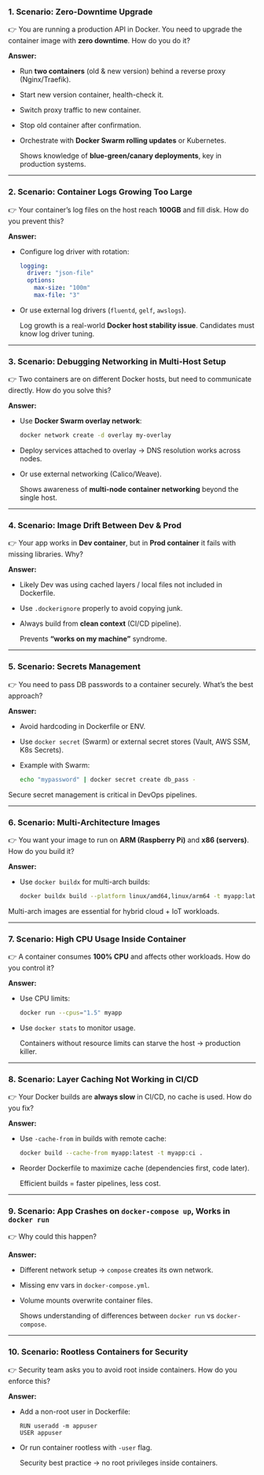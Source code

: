 ### 1. **Scenario: Zero-Downtime Upgrade**

👉 You are running a production API in Docker. You need to upgrade the container image with **zero downtime**. How do you do it?

**Answer:**

- Run **two containers** (old & new version) behind a reverse proxy (Nginx/Traefik).
- Start new version container, health-check it.
- Switch proxy traffic to new container.
- Stop old container after confirmation.
- Orchestrate with **Docker Swarm rolling updates** or Kubernetes.
    
     Shows knowledge of **blue-green/canary deployments**, key in production systems.
    

---

### 2. **Scenario: Container Logs Growing Too Large**

👉 Your container’s log files on the host reach **100GB** and fill disk. How do you prevent this?

**Answer:**

- Configure log driver with rotation:
    
    ```yaml
    logging:
      driver: "json-file"
      options:
        max-size: "100m"
        max-file: "3"
    
    ```
    
- Or use external log drivers (`fluentd`, `gelf`, `awslogs`).
    
     Log growth is a real-world **Docker host stability issue**. Candidates must know log driver tuning.
    

---

### 3. **Scenario: Debugging Networking in Multi-Host Setup**

👉 Two containers are on different Docker hosts, but need to communicate directly. How do you solve this?

**Answer:**

- Use **Docker Swarm overlay network**:
    
    ```bash
    docker network create -d overlay my-overlay
    
    ```
    
- Deploy services attached to overlay → DNS resolution works across nodes.
- Or use external networking (Calico/Weave).
    
     Shows awareness of **multi-node container networking** beyond the single host.
    

---

### 4. **Scenario: Image Drift Between Dev & Prod**

👉 Your app works in **Dev container**, but in **Prod container** it fails with missing libraries. Why?

**Answer:**

- Likely Dev was using cached layers / local files not included in Dockerfile.
- Use `.dockerignore` properly to avoid copying junk.
- Always build from **clean context** (CI/CD pipeline).
    
     Prevents **“works on my machine”** syndrome.
    

---

### 5. **Scenario: Secrets Management**

👉 You need to pass DB passwords to a container securely. What’s the best approach?

**Answer:**

- Avoid hardcoding in Dockerfile or ENV.
- Use `docker secret` (Swarm) or external secret stores (Vault, AWS SSM, K8s Secrets).
- Example with Swarm:
    
    ```bash
    echo "mypassword" | docker secret create db_pass -
    
    ```
    

 Secure secret management is critical in DevOps pipelines.

---

### 6. **Scenario: Multi-Architecture Images**

👉 You want your image to run on **ARM (Raspberry Pi)** and **x86 (servers)**. How do you build it?

**Answer:**

- Use `docker buildx` for multi-arch builds:
    
    ```bash
    docker buildx build --platform linux/amd64,linux/arm64 -t myapp:latest .
    
    ```
    

 Multi-arch images are essential for hybrid cloud + IoT workloads.

---

### 7. **Scenario: High CPU Usage Inside Container**

👉 A container consumes **100% CPU** and affects other workloads. How do you control it?

**Answer:**

- Use CPU limits:
    
    ```bash
    docker run --cpus="1.5" myapp
    
    ```
    
- Use `docker stats` to monitor usage.
    
     Containers without resource limits can starve the host → production killer.
    

---

### 8. **Scenario: Layer Caching Not Working in CI/CD**

👉 Your Docker builds are **always slow** in CI/CD, no cache is used. How do you fix?

**Answer:**

- Use `-cache-from` in builds with remote cache:
    
    ```bash
    docker build --cache-from myapp:latest -t myapp:ci .
    
    ```
    
- Reorder Dockerfile to maximize cache (dependencies first, code later).
    
     Efficient builds = faster pipelines, less cost.
    

---

### 9. **Scenario: App Crashes on `docker-compose up`, Works in `docker run`**

👉 Why could this happen?

**Answer:**

- Different network setup → `compose` creates its own network.
- Missing env vars in `docker-compose.yml`.
- Volume mounts overwrite container files.
    
     Shows understanding of differences between `docker run` vs `docker-compose`.
    

---

### 10. **Scenario: Rootless Containers for Security**

👉 Security team asks you to avoid root inside containers. How do you enforce this?

**Answer:**

- Add a non-root user in Dockerfile:
    
    ```docker
    RUN useradd -m appuser
    USER appuser
    
    ```
    
- Or run container rootless with `-user` flag.
    
     Security best practice → no root privileges inside containers.